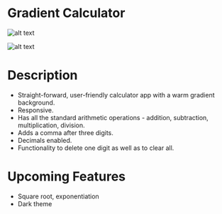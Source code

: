 <h1>Gradient Calculator</h1>

![alt text](http://url/to/img.png)

![alt text](https://github.com/marija-strah/calculator-simple/blob/main/calculator-main.jpg?raw=true)

# Description
- Straight-forward, user-friendly calculator app with a warm gradient background.
- Responsive.
- Has all the standard arithmetic operations - addition, subtraction, multiplication, division.
- Adds a comma after three digits.
- Decimals enabled.
- Functionality to delete one digit as well as to clear all.

# Upcoming Features
- Square root, exponentiation
- Dark theme
